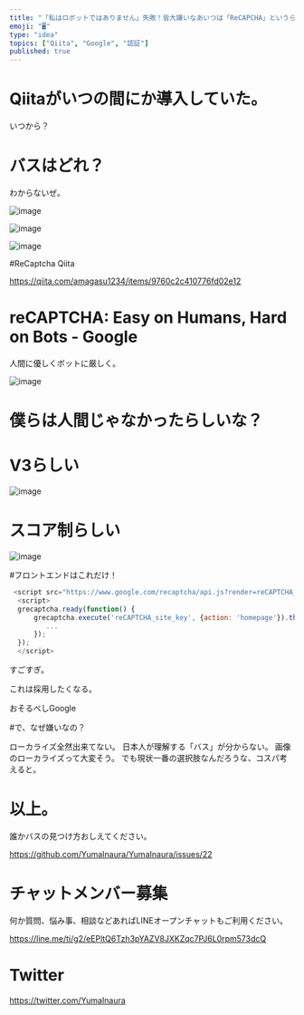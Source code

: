 ```yaml
---
title: "「私はロボットではありません」失敗！皆大嫌いなあいつは「ReCAPCHA」というらしい。@yumainara @qiita #認証 #goo"
emoji: "🖥"
type: "idea"
topics: ["Qiita", "Google", "認証"]
published: true
---
```


# Qiitaがいつの間にか導入していた。

いつから？

# バスはどれ？

わからないぜ。

![image](https://user-images.githubusercontent.com/13635059/50533325-bdc8c080-0b6a-11e9-8654-0d07c3a5900e.png)

![image](https://user-images.githubusercontent.com/13635059/50533324-b99ca300-0b6a-11e9-9d66-2a3861ebe251.png)

![image](https://user-images.githubusercontent.com/13635059/50533331-db962580-0b6a-11e9-8300-856beaee6a11.png)


#ReCaptcha Qiita

https://qiita.com/amagasu1234/items/9760c2c410776fd02e12

# reCAPTCHA: Easy on Humans, Hard on Bots - Google

人間に優しくボットに厳しく。


![image](https://user-images.githubusercontent.com/13635059/50533349-2f087380-0b6b-11e9-9a4c-d261ce910e62.png)

# 僕らは人間じゃなかったらしいな？

# V3らしい

![image](https://user-images.githubusercontent.com/13635059/50533353-3891db80-0b6b-11e9-9d17-ec8c58616ee3.png)


# スコア制らしい

![image](https://user-images.githubusercontent.com/13635059/50533356-4ba4ab80-0b6b-11e9-81ac-6d4de3375dc0.png)


#フロントエンドはこれだけ！

```js
 <script src="https://www.google.com/recaptcha/api.js?render=reCAPTCHA_site_key"></script>
  <script>
  grecaptcha.ready(function() {
      grecaptcha.execute('reCAPTCHA_site_key', {action: 'homepage'}).then(function(token) {
         ...
      });
  });
  </script>
```

すごすぎ。

これは採用したくなる。

おそるべしGoogle

#で、なぜ嫌いなの？

ローカライズ全然出来てない。
日本人が理解する「バス」が分からない。
画像のローカライズって大変そう。
でも現状一番の選択肢なんだろうな、コスパ考えると。

# 以上。

誰かバスの見つけ方おしえてください。

https://github.com/YumaInaura/YumaInaura/issues/22








<!-- Update From Qiita API -->

# チャットメンバー募集


何か質問、悩み事、相談などあればLINEオープンチャットもご利用ください。

https://line.me/ti/g2/eEPltQ6Tzh3pYAZV8JXKZqc7PJ6L0rpm573dcQ





# Twitter


https://twitter.com/YumaInaura


<!-- Update From Qiita API -->


